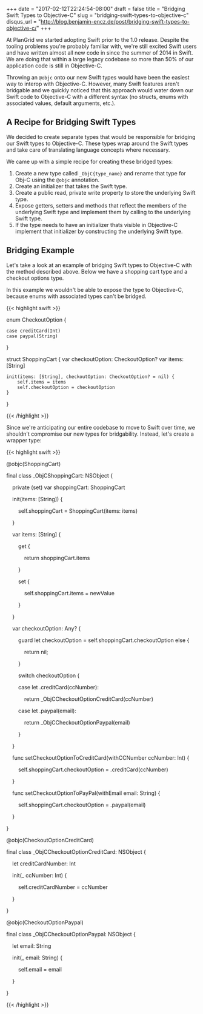 +++
date = "2017-02-12T22:24:54-08:00"
draft = false
title = "Bridging Swift Types to Objective-C"
slug = "bridging-swift-types-to-objective-c"
disqus_url = "http://blog.benjamin-encz.de/post/bridging-swift-types-to-objective-c/"
+++

At PlanGrid we started adopting Swift prior to the 1.0 release. Despite the tooling problems you're probably familiar with, we're still excited Swift users and have written almost all new code in since the summer of 2014 in Swift. We are doing that within a large legacy codebase so more than 50% of our application code is still in Objective-C.

<!--more-->

Throwing an `@objc` onto our new Swift types would have been the easiest way to interop with Objective-C. However, many Swift features aren't bridgable and we quickly noticed that this approach would water down our Swift code to Objective-C with a different syntax (no structs, enums with associated values, default arguments, etc.).

## A Recipe for Bridging Swift Types

We decided to create separate types that would be responsible for bridging our Swift types to Objective-C. These types wrap around the Swift types and take care of translating language concepts where necessary.

We came up with a simple recipe for creating these bridged types:

1. Create a new type called `_ObjC{type_name}` and rename that type for Obj-C using the `@objc` annotation.
2. Create an initializer that takes the Swift type.
3. Create a public read, private write property to store the underlying Swift type.
4. Expose getters, setters and methods that reflect the members of the underlying Swift type and implement them by calling to the underlying Swift type.
5. If the type needs to have an initializer thats visible in Objective-C implement that initializer by constructing the underlying Swift type.

## Bridging Example

Let's take a look at an example of bridging Swift types to Objective-C with the method described above. Below we have a shopping cart type and a checkout options type.

In this example we wouldn't be able to expose the type to Objective-C, because enums with associated types can't be bridged. 

{{< highlight swift >}}

enum CheckoutOption {

    case creditCard(Int)
    case paypal(String)
}

struct ShoppingCart {
    var checkoutOption: CheckoutOption?
    var items: [String]
    
    init(items: [String], checkoutOption: CheckoutOption? = nil) {
        self.items = items
        self.checkoutOption = checkoutOption
    }
}

{{< /highlight >}}

Since we're anticipating our entire codebase to move to Swift over time, we shouldn't compromise our new types for bridgability. Instead, let's create a wrapper type:

{{< highlight swift >}}

@objc(ShoppingCart)

final class _ObjCShoppingCart: NSObject {

    private (set) var shoppingCart: ShoppingCart

    init(items: [String]) {

        self.shoppingCart = ShoppingCart(items: items)

    }

    var items: [String] {

        get {

            return shoppingCart.items

        }

        set {

            self.shoppingCart.items = newValue

        }

    }

    var checkoutOption: Any? {

        guard let checkoutOption = self.shoppingCart.checkoutOption else {

            return nil;

        }

        switch checkoutOption {

        case let .creditCard(ccNumber):

            return _ObjCCheckoutOptionCreditCard(ccNumber)

        case let .paypal(email):

            return _ObjCCheckoutOptionPaypal(email)

        }

    }

    func setCheckoutOptionToCreditCard(withCCNumber ccNumber: Int) {

        self.shoppingCart.checkoutOption = .creditCard(ccNumber)

    }

    func setCheckoutOptionToPayPal(withEmail email: String) {

        self.shoppingCart.checkoutOption = .paypal(email)

    }

}

@objc(CheckoutOptionCreditCard)

final class _ObjCCheckoutOptionCreditCard: NSObject {

    let creditCardNumber: Int

    init(_ ccNumber: Int) {

        self.creditCardNumber = ccNumber

    }

}

@objc(CheckoutOptionPaypal)

final class _ObjCCheckoutOptionPaypal: NSObject {

    let email: String

    init(_ email: String) {

        self.email = email

    }

}

{{< /highlight >}}